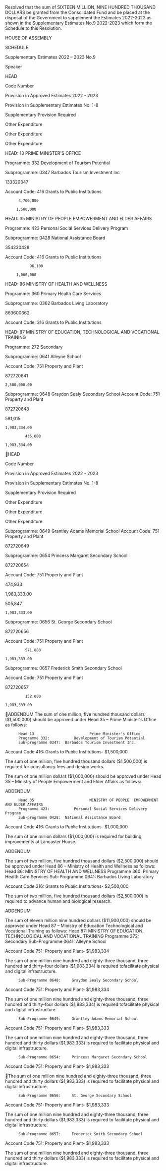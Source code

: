 Resolved  that the sum of  SIXTEEN MILLION,  NINE HUNDRED THOUSAND DOLLARS   be   granted   from   the
Consolidated Fund and be placed at the disposal of the Government to supplement the Estimates 2022-2023 as shown in
the Supplementary Estimates No.9  2022-2023 which form the Schedule to this Resolution.

HOUSE OF ASSEMBLY

SCHEDULE

Supplementary Estimates 2022 – 2023 No.9

Speaker

HEAD

Code Number

Provision in
Approved
Estimates
2022 - 2023

Provision in
Supplementary
Estimates
No. 1-8

Supplementary
Provision
Required

Other
Expenditure

Other
Expenditure

Other
Expenditure

HEAD: 13 PRIME MINISTER'S OFFICE

Programme: 332 Development of Tourism
Potential

Subprogramme: 0347 Barbados Tourism Investment
Inc

133320347

Account Code: 416 Grants to Public Institutions

          4,700,000

         1,500,000

HEAD: 35 MINISTRY OF PEOPLE EMPOWERMENT
AND ELDER AFFAIRS

Programme: 423 Personal Social Services
Delivery Program

Subprogramme: 0428 National Assistance Board

354230428

Account Code: 416 Grants to Public Institutions

               96,100

         1,000,000

HEAD: 86 MINISTRY OF HEALTH AND WELLNESS

Programme: 360 Primary Health Care Services

Subprogramme: 0362 Barbados Living Laboratory

863600362

Account Code: 316 Grants to Public Institutions

HEAD: 87 MINISTRY OF EDUCATION,
TECHNOLOGICAL AND VOCATIONAL TRAINING

Programme: 272 Secondary

Subprogramme: 0641 Alleyne School

Account Code: 751 Property and Plant

872720641

    2,500,000.00

Subprogramme: 0648 Graydon Sealy Secondary
School
Account Code: 751 Property and Plant

872720648

581,015

    1,983,334.00

             435,600

    1,983,334.00

HEAD

Code Number

Provision in
Approved
Estimates
2022 - 2023

Provision in
Supplementary
Estimates
No. 1-8

Supplementary
Provision
Required

Other
Expenditure

Other
Expenditure

Other
Expenditure

Subprogramme: 0649 Grantley Adams Memorial
School
Account Code: 751 Property and Plant

872720649

Subprogramme: 0654 Princess Margaret Secondary
School

872720654

Account Code: 751 Property and Plant

474,933

1,983,333.00

505,847

    1,983,333.00

Subprogramme: 0656 St. George Secondary School

872720656

Account Code: 751 Property and Plant

             571,000

    1,983,333.00

Subprogramme: 0657 Frederick Smith Secondary
School

Account Code: 751 Property and Plant

872720657

             152,000

    1,983,333.00

ADDENDUM
The sum of one million, five hundred thousand dollars ($1,500,000) should be approved under Head 35 – Prime Minister's
Office as follows:

          Head 13                         Prime Minister's Office
          Programme 332:           Development of Tourism Potential
          Sub-programme 0347:  Barbados Tourism Investment Inc.

Account Code 416: Grants to Public Institutions- $1,500,000

The sum of one million, five hundred thousand dollars ($1,500,000) is required for consultancy fees and design works.

The sum of one million dollars ($1,000,000) should be approved under Head 35 – Ministry of People Empowerment and
Elder Affairs as follows:

ADDENDUM

          Head 35                         MINISTRY OF PEOPLE  EMPOWERMENT AND ELDER AFFAIRS
          Programme 423:           Personal Social Services Delivery Program
          Sub-programme 0428:  National Assistance Board

Account Code 416: Grants to Public Institutions- $1,000,000

The sum of one million dollars ($1,000,000) is required for building improvements at Lancaster House.

ADDENDUM

The sum of two million, five hundred thousand dollars ($2,500,000) should be approved under Head 86 – Ministry of
Health and Wellness as follows:
          Head 86:                            MINISTRY OF HEALTH AND WELLNESS
          Programme 360:                Primary Health Care Services
          Sub-Programme 0641:       Barbados Living Laboratory

Account Code 316: Grants to Public Institutions- $2,500,000

The sum of two million, five hundred thousand dollars ($2,500,000) is required to advance human and biological research.

ADDENDUM

The sum of eleven million nine hundred dollars ($11,900,000) should be approved under Head 87 – Ministry of Education
Technological and Vocational Training as follows:
          Head 87:               MINISTRY OF EDUCATION, TECHNOLOGICAL AND VOCATIONAL TRAINING
          Programme 272:               Secondary
          Sub-Programme 0641:     Alleyne School

Account Code 751: Property and Plant- $1,983,334

The sum of one million nine hundred and eighty-three thousand, three hundred and thirty-four dollars ($1,983,334) is
required tofacilitate physical and digital infrastructure.

          Sub-Programme 0648:     Graydon Sealy Secondary School

Account Code 751: Property and Plant- $1,983,334

The sum of one million nine hundred and eighty-three thousand, three hundred and thirty-four dollars ($1,983,334) is
required tofacilitate physical and digital infrastructure.

          Sub-Programme 0649:     Grantley Adams Memorial School

Account Code 751: Property and Plant- $1,983,333

The sum of one million nine hundred and eighty-three thousand, three hundred and thirty dollars ($1,983,333) is required
to facilitate physical and digital infrastructure.

          Sub-Programme 0654:     Princess Margaret Secondary School

Account Code 751: Property and Plant- $1,983,333

The sum of one million nine hundred and eighty-three thousand, three hundred and thirty dollars ($1,983,333) is required
to facilitate physical and digital infrastructure.

          Sub-Programme 0656:     St. George Secondary School

Account Code 751: Property and Plant- $1,983,333

The sum of one million nine hundred and eighty-three thousand, three hundred and thirty dollars ($1,983,333) is required
to facilitate physical and digital infrastructure.

          Sub-Programme 0657:     Frederick Smith Secondary School

Account Code 751: Property and Plant- $1,983,333

The sum of one million nine hundred and eighty-three thousand, three hundred and thirty dollars ($1,983,333) is required
to facilitate physical and digital infrastructure.

